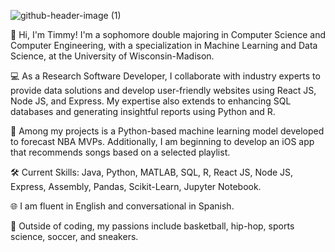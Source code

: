 ![github-header-image (1)](https://github.com/Timmy-Aziz/Timmy-Aziz/assets/137555813/f29b9785-585f-4f33-9f32-4995b9a88da3)


👋 Hi, I'm Timmy! I'm a sophomore double majoring in Computer Science and Computer Engineering, with a specialization in Machine Learning and Data Science, at the University of Wisconsin-Madison.

💻 As a Research Software Developer, I collaborate with industry experts to provide data solutions and develop user-friendly websites using React JS, Node JS, and Express. My expertise also extends to enhancing SQL databases and generating insightful reports using Python and R.

🚀 Among my projects is a Python-based machine learning model developed to forecast NBA MVPs. Additionally, I am beginning to develop an iOS app that recommends songs based on a selected playlist.

🛠️ Current Skills: Java, Python, MATLAB, SQL, R, React JS, Node JS, Express, Assembly, Pandas, Scikit-Learn, Jupyter Notebook.

🌐 I am fluent in English and conversational in Spanish.

🏀 Outside of coding, my passions include basketball, hip-hop, sports science, soccer, and sneakers.

<!--
**Timmy-Aziz/Timmy-Aziz** is a ✨ _special_ ✨ repository because its `README.md` (this file) appears on your GitHub profile.

Here are some ideas to get you started:

- 🔭 I’m currently working on ...
- 🌱 I’m currently learning ...
- 👯 I’m looking to collaborate on ...
- 🤔 I’m looking for help with ...
- 💬 Ask me about ...
- 📫 How to reach me: ...
- 😄 Pronouns: ...
- ⚡ Fun fact: ...
-->
